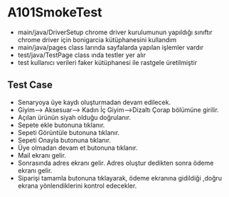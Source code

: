 # A101SmokeTest
* main/java/DriverSetup chrome driver kurulumunun yapıldığı sınıftır chrome driver için bonigarcia kütüphanesini kullandım
* main/java/pages class larında sayfalarda yapılan işlemler vardır
* test/java/TestPage class ında testler yer alır
* test kullanıcı verileri faker kütüphanesi ile rastgele üretilmiştir

## Test Case
* Senaryoya üye kaydı oluşturmadan devam edilecek.
* Giyim--> Aksesuar--> Kadın İç Giyim-->Dizaltı Çorap bölümüne girilir.
* Açılan ürünün siyah olduğu doğrulanır.
* Sepete ekle butonuna tıklanır.
* Sepeti Görüntüle butonuna tıklanır.
* Sepeti Onayla butonuna tıklanır.
* Üye olmadan devam et butonuna tıklanır.
* Mail ekranı gelir.
* Sonrasında adres ekranı gelir. Adres oluştur dedikten sonra ödeme ekranı gelir.
* Siparişi tamamla butonuna tıklayarak, ödeme ekranına gidildiği ,doğru ekrana yönlendiklerini kontrol edecekler.
